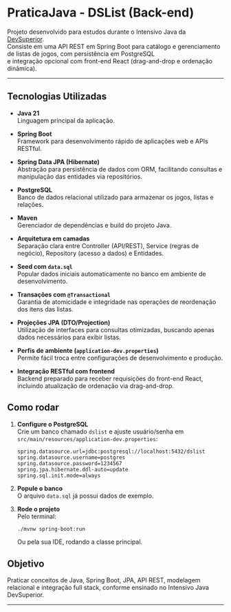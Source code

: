 # PraticaJava - DSList (Back-end)

Projeto desenvolvido para estudos durante o Intensivo Java da [DevSuperior](https://devsuperior.com.br/).  
Consiste em uma API REST em Spring Boot para catálogo e gerenciamento de listas de jogos, com persistência em PostgreSQL  
e integração opcional com front-end React (drag-and-drop e ordenação dinâmica).

---

## Tecnologias Utilizadas

- **Java 21**  
  Linguagem principal da aplicação.

- **Spring Boot**  
  Framework para desenvolvimento rápido de aplicações web e APIs RESTful.

- **Spring Data JPA (Hibernate)**  
  Abstração para persistência de dados com ORM, facilitando consultas e manipulação das entidades via repositórios.

- **PostgreSQL**  
  Banco de dados relacional utilizado para armazenar os jogos, listas e relações.

- **Maven**  
  Gerenciador de dependências e build do projeto Java.

- **Arquitetura em camadas**  
  Separação clara entre Controller (API/REST), Service (regras de negócio), Repository (acesso a dados) e Entidades.

- **Seed com `data.sql`**  
  Popular dados iniciais automaticamente no banco em ambiente de desenvolvimento.

- **Transações com `@Transactional`**  
  Garantia de atomicidade e integridade nas operações de reordenação dos itens das listas.

- **Projeções JPA (DTO/Projection)**  
  Utilização de interfaces para consultas otimizadas, buscando apenas dados necessários para exibir listas.

- **Perfis de ambiente (`application-dev.properties`)**  
  Permite fácil troca entre configurações de desenvolvimento e produção.

- **Integração RESTful com frontend**  
  Backend preparado para receber requisições do front-end React, incluindo atualização de ordenação via drag-and-drop.


## Como rodar

1. **Configure o PostgreSQL**  
   Crie um banco chamado `dslist` e ajuste usuário/senha em `src/main/resources/application-dev.properties`:
   ```properties
   spring.datasource.url=jdbc:postgresql://localhost:5432/dslist
   spring.datasource.username=postgres
   spring.datasource.password=1234567
   spring.jpa.hibernate.ddl-auto=update
   spring.sql.init.mode=always
   ```

2. **Popule o banco**  
   O arquivo `data.sql` já possui dados de exemplo.

3. **Rode o projeto**  
   Pelo terminal:
   ```sh
   ./mvnw spring-boot:run
   ```
   Ou pela sua IDE, rodando a classe principal.

## Objetivo

Praticar conceitos de Java, Spring Boot, JPA, API REST, modelagem relacional e integração full stack, conforme ensinado no Intensivo Java DevSuperior.

---